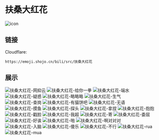 # 扶桑大红花
![icon](https://emoji.shojo.cn/bili/src/扶桑大红花/icon.png)
## 链接
Cloudflare:
```
https://emoji.shojo.cn/bili/src/扶桑大红花
```
## 展示
![扶桑大红花-网抑云](https://emoji.shojo.cn/bili/src/扶桑大红花/扶桑大红花-网抑云.png)
![扶桑大红花-给你一拳](https://emoji.shojo.cn/bili/src/扶桑大红花/扶桑大红花-给你一拳.png)
![扶桑大红花-端水](https://emoji.shojo.cn/bili/src/扶桑大红花/扶桑大红花-端水.png)
![扶桑大红花-疑惑](https://emoji.shojo.cn/bili/src/扶桑大红花/扶桑大红花-疑惑.png)
![扶桑大红花-略略略](https://emoji.shojo.cn/bili/src/扶桑大红花/扶桑大红花-略略略.png)
![扶桑大红花-生气](https://emoji.shojo.cn/bili/src/扶桑大红花/扶桑大红花-生气.png)
![扶桑大红花-查岗](https://emoji.shojo.cn/bili/src/扶桑大红花/扶桑大红花-查岗.png)
![扶桑大红花-有猫饼吧](https://emoji.shojo.cn/bili/src/扶桑大红花/扶桑大红花-有猫饼吧.png)
![扶桑大红花-无语](https://emoji.shojo.cn/bili/src/扶桑大红花/扶桑大红花-无语.png)
![扶桑大红花-摸鱼](https://emoji.shojo.cn/bili/src/扶桑大红花/扶桑大红花-摸鱼.png)
![扶桑大红花-探头](https://emoji.shojo.cn/bili/src/扶桑大红花/扶桑大红花-探头.png)
![扶桑大红花-拿捏](https://emoji.shojo.cn/bili/src/扶桑大红花/扶桑大红花-拿捏.png)
![扶桑大红花-抱抱](https://emoji.shojo.cn/bili/src/扶桑大红花/扶桑大红花-抱抱.png)
![扶桑大红花-戳脸](https://emoji.shojo.cn/bili/src/扶桑大红花/扶桑大红花-戳脸.png)
![扶桑大红花-我超](https://emoji.shojo.cn/bili/src/扶桑大红花/扶桑大红花-我超.png)
![扶桑大红花-寄](https://emoji.shojo.cn/bili/src/扶桑大红花/扶桑大红花-寄.png)
![扶桑大红花-委屈](https://emoji.shojo.cn/bili/src/扶桑大红花/扶桑大红花-委屈.png)
![扶桑大红花-好诶](https://emoji.shojo.cn/bili/src/扶桑大红花/扶桑大红花-好诶.png)
![扶桑大红花-啪](https://emoji.shojo.cn/bili/src/扶桑大红花/扶桑大红花-啪.png)
![扶桑大红花-啊对对对](https://emoji.shojo.cn/bili/src/扶桑大红花/扶桑大红花-啊对对对.png)
![扶桑大红花-入脑](https://emoji.shojo.cn/bili/src/扶桑大红花/扶桑大红花-入脑.png)
![扶桑大红花-傻乐](https://emoji.shojo.cn/bili/src/扶桑大红花/扶桑大红花-傻乐.png)
![扶桑大红花-不行](https://emoji.shojo.cn/bili/src/扶桑大红花/扶桑大红花-不行.png)
![扶桑大红花-rua](https://emoji.shojo.cn/bili/src/扶桑大红花/扶桑大红花-rua.png)
![扶桑大红花-mua](https://emoji.shojo.cn/bili/src/扶桑大红花/扶桑大红花-mua.png)
